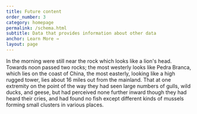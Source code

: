 ```yaml
---
title: Future content
order_number: 3
category: homepage
permalink: /schema.html
subtitle: Data that provides information about other data
anchor: Learn More →
layout: page
---
```


In the morning were still near the rock which looks like a lion's head. Towards noon passed two rocks; the most westerly looks like Pedra Branca, which lies on the coast of China, the most easterly, looking like a high rugged tower, lies about 16 miles out from the mainland.
That at one extremity on the point of the way they had seen large numbers of gulls, wild ducks, and geese, but had perceived none further inward though they had heard their cries, and had found no fish except different kinds of mussels forming small clusters in various places.